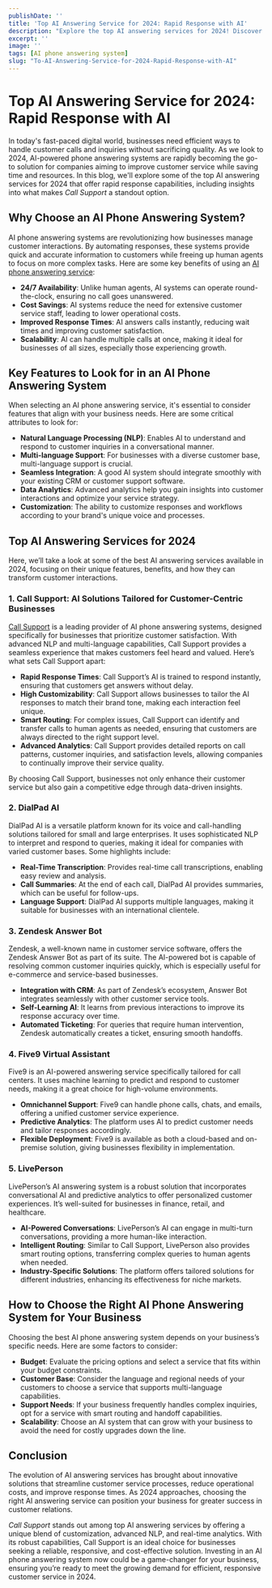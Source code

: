 ```yaml
---
publishDate: ''
title: 'Top AI Answering Service for 2024: Rapid Response with AI'
description: "Explore the top AI answering services for 2024! Discover rapid-response AI phone systems like Call Support to enhance customer experience and streamline operations."
excerpt: ''
image: ''
tags: [AI phone answering system]
slug: "To-AI-Answering-Service-for-2024-Rapid-Response-with-AI"
---
```

# **Top AI Answering Service for 2024: Rapid Response with AI**

 


In today's fast-paced digital world, businesses need efficient ways to handle customer calls and inquiries without sacrificing quality. As we look to 2024, AI-powered phone answering systems are rapidly becoming the go-to solution for companies aiming to improve customer service while saving time and resources. In this blog, we'll explore some of the top AI answering services for 2024 that offer rapid response capabilities, including insights into what makes *Call Support* a standout option.

## **Why Choose an AI Phone Answering System?**

AI phone answering systems are revolutionizing how businesses manage customer interactions. By automating responses, these systems provide quick and accurate information to customers while freeing up human agents to focus on more complex tasks. Here are some key benefits of using an [AI phone answering service](https://callsupport.ai/):

* **24/7 Availability**: Unlike human agents, AI systems can operate round-the-clock, ensuring no call goes unanswered.  
* **Cost Savings**: AI systems reduce the need for extensive customer service staff, leading to lower operational costs.  
* **Improved Response Times**: AI answers calls instantly, reducing wait times and improving customer satisfaction.  
* **Scalability**: AI can handle multiple calls at once, making it ideal for businesses of all sizes, especially those experiencing growth.

## **Key Features to Look for in an AI Phone Answering System**

When selecting an AI phone answering service, it's essential to consider features that align with your business needs. Here are some critical attributes to look for:

* **Natural Language Processing (NLP)**: Enables AI to understand and respond to customer inquiries in a conversational manner.  
* **Multi-language Support**: For businesses with a diverse customer base, multi-language support is crucial.  
* **Seamless Integration**: A good AI system should integrate smoothly with your existing CRM or customer support software.  
* **Data Analytics**: Advanced analytics help you gain insights into customer interactions and optimize your service strategy.  
* **Customization**: The ability to customize responses and workflows according to your brand's unique voice and processes.

## **Top AI Answering Services for 2024**

Here, we’ll take a look at some of the best AI answering services available in 2024, focusing on their unique features, benefits, and how they can transform customer interactions.

### **1\. Call Support: AI Solutions Tailored for Customer-Centric Businesses**

[Call Support](https://callsupport.ai/) is a leading provider of AI phone answering systems, designed specifically for businesses that prioritize customer satisfaction. With advanced NLP and multi-language capabilities, Call Support provides a seamless experience that makes customers feel heard and valued. Here’s what sets Call Support apart:

* **Rapid Response Times**: Call Support’s AI is trained to respond instantly, ensuring that customers get answers without delay.  
* **High Customizability**: Call Support allows businesses to tailor the AI responses to match their brand tone, making each interaction feel unique.  
* **Smart Routing**: For complex issues, Call Support can identify and transfer calls to human agents as needed, ensuring that customers are always directed to the right support level.  
* **Advanced Analytics**: Call Support provides detailed reports on call patterns, customer inquiries, and satisfaction levels, allowing companies to continually improve their service quality.

By choosing Call Support, businesses not only enhance their customer service but also gain a competitive edge through data-driven insights.

### **2\. DialPad AI**

DialPad AI is a versatile platform known for its voice and call-handling solutions tailored for small and large enterprises. It uses sophisticated NLP to interpret and respond to queries, making it ideal for companies with varied customer bases. Some highlights include:

* **Real-Time Transcription**: Provides real-time call transcriptions, enabling easy review and analysis.  
* **Call Summaries**: At the end of each call, DialPad AI provides summaries, which can be useful for follow-ups.  
* **Language Support**: DialPad AI supports multiple languages, making it suitable for businesses with an international clientele.

### **3\. Zendesk Answer Bot**

Zendesk, a well-known name in customer service software, offers the Zendesk Answer Bot as part of its suite. The AI-powered bot is capable of resolving common customer inquiries quickly, which is especially useful for e-commerce and service-based businesses.

* **Integration with CRM**: As part of Zendesk’s ecosystem, Answer Bot integrates seamlessly with other customer service tools.  
* **Self-Learning AI**: It learns from previous interactions to improve its response accuracy over time.  
* **Automated Ticketing**: For queries that require human intervention, Zendesk automatically creates a ticket, ensuring smooth handoffs.

### **4\. Five9 Virtual Assistant**

Five9 is an AI-powered answering service specifically tailored for call centers. It uses machine learning to predict and respond to customer needs, making it a great choice for high-volume environments.

* **Omnichannel Support**: Five9 can handle phone calls, chats, and emails, offering a unified customer service experience.  
* **Predictive Analytics**: The platform uses AI to predict customer needs and tailor responses accordingly.  
* **Flexible Deployment**: Five9 is available as both a cloud-based and on-premise solution, giving businesses flexibility in implementation.

### **5\. LivePerson**

LivePerson’s AI answering system is a robust solution that incorporates conversational AI and predictive analytics to offer personalized customer experiences. It’s well-suited for businesses in finance, retail, and healthcare.

* **AI-Powered Conversations**: LivePerson’s AI can engage in multi-turn conversations, providing a more human-like interaction.  
* **Intelligent Routing**: Similar to Call Support, LivePerson also provides smart routing options, transferring complex queries to human agents when needed.  
* **Industry-Specific Solutions**: The platform offers tailored solutions for different industries, enhancing its effectiveness for niche markets.

## **How to Choose the Right AI Phone Answering System for Your Business**

Choosing the best AI phone answering system depends on your business’s specific needs. Here are some factors to consider:

* **Budget**: Evaluate the pricing options and select a service that fits within your budget constraints.  
* **Customer Base**: Consider the language and regional needs of your customers to choose a service that supports multi-language capabilities.  
* **Support Needs**: If your business frequently handles complex inquiries, opt for a service with smart routing and handoff capabilities.  
* **Scalability**: Choose an AI system that can grow with your business to avoid the need for costly upgrades down the line.

## **Conclusion**

The evolution of AI answering services has brought about innovative solutions that streamline customer service processes, reduce operational costs, and improve response times. As 2024 approaches, choosing the right AI answering service can position your business for greater success in customer relations.

*Call Support* stands out among top AI answering services by offering a unique blend of customization, advanced NLP, and real-time analytics. With its robust capabilities, Call Support is an ideal choice for businesses seeking a reliable, responsive, and cost-effective solution. Investing in an AI phone answering system now could be a game-changer for your business, ensuring you’re ready to meet the growing demand for efficient, responsive customer service in 2024\.